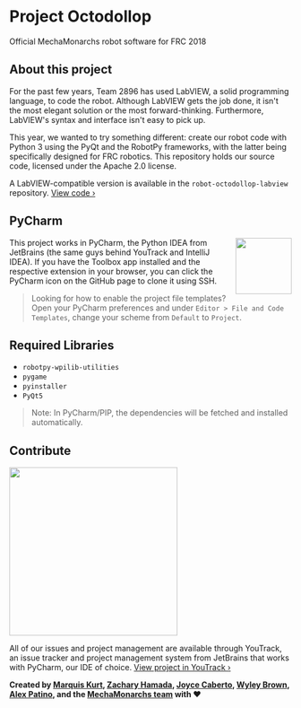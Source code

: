 # Project Octodollop
Official MechaMonarchs robot software for FRC 2018

## About this project
For the past few years, Team 2896 has used LabVIEW, a solid programming language, to code the robot. Although LabVIEW gets the job done, it isn't the most elegant solution or the most forward-thinking. Furthermore, LabVIEW's syntax and interface isn't easy to pick up.

This year, we wanted to try something different: create our robot code with Python 3 using the PyQt and the RobotPy frameworks, with the latter being specifically designed for FRC robotics. This repository holds our source code, licensed under the Apache 2.0 license.

A LabVIEW-compatible version is available in the `robot-octodollop-labview` repository. [View code &rsaquo;](http://www.github.com/dmsmechamonarchs2896/robot-octodollop-labview)

## PyCharm
[<img src = "https://d3nmt5vlzunoa1.cloudfront.net/pycharm/files/2015/12/PyCharm_400x400_Twitter_logo_white.png" width = "100px" align = "right" />](http://www.jetbrains.com/pycharm/)

This project works in PyCharm, the Python IDEA from JetBrains (the same guys behind YouTrack and IntelliJ IDEA). If you have the Toolbox app installed and the respective extension in your browser, you can click the PyCharm icon on the GitHub page to clone it using SSH.

> Looking for how to enable the project file templates? Open your PyCharm preferences and under `Editor > File and Code Templates`, change your scheme from `Default` to `Project`.

## Required Libraries
* `robotpy-wpilib-utilities`
* `pygame`
* `pyinstaller`
* `PyQt5`

> Note: In PyCharm/PIP, the dependencies will be fetched and installed automatically.

## Contribute
[<img src = "https://github.com/dmsmechamonarchs2896/robot-octodollop/raw/master/ytbanner.png" width = "300px" padding = "16px"/>](https://marquiskurt.myjetbrains.com/youtrack/issues?q=project:%20Octodollop)

All of our issues and project management are available through YouTrack, an issue tracker and project management system from JetBrains that works with PyCharm, our IDE of choice. [View project in YouTrack &rsaquo;](https://marquiskurt.myjetbrains.com/youtrack/issues?q=project:%20Octodollop)


**Created by [Marquis Kurt](http://www.github.com/alicerunsonfedora), [Zachary Hamada](http://www.github.com/Zachary2896), [Joyce Caberto](http://www.github.com/joycie-smile), [Wyley Brown](http://www.github.com/brown96701), [Alex Patino](http://www.github.com/aerdnaxelA), and the [MechaMonarchs team](http://www.github.com/dmsmechamonarchs2896) with ❤️**
